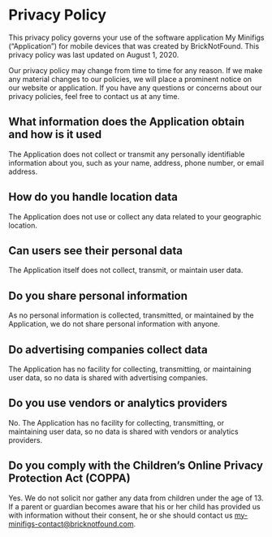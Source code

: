 # Privacy Policy

This privacy policy governs your use of the software application My Minifigs (“Application”) for mobile devices that was created by BrickNotFound. This privacy policy was last updated on August 1, 2020.

Our privacy policy may change from time to time for any reason. If we make any material changes to our policies, we will place a prominent notice on our website or application. If you have any questions or concerns about our privacy policies, feel free to contact us at any time.

## What information does the Application obtain and how is it used

The Application does not collect or transmit any personally identifiable information about you, such as your name, address, phone number, or email address.

## How do you handle location data

The Application does not use or collect any data related to your geographic location.

## Can users see their personal data

The Application itself does not collect, transmit, or maintain user data.

## Do you share personal information

As no personal information is collected, transmitted, or maintained by the Application, we do not share personal information with anyone.

## Do advertising companies collect data

The Application has no facility for collecting, transmitting, or maintaining user data, so no data is shared with advertising companies.

## Do you use vendors or analytics providers

No. The Application has no facility for collecting, transmitting, or maintaining user data, so no data is shared with vendors or analytics providers.

## Do you comply with the Children’s Online Privacy Protection Act (COPPA)

Yes. We do not solicit nor gather any data from children under the age of 13. If a parent or guardian becomes aware that his or her child has provided us with information without their consent, he or she should contact us [my-minifigs-contact@bricknotfound.com](mailto:my-minifigs-contact@bricknotfound.com).
